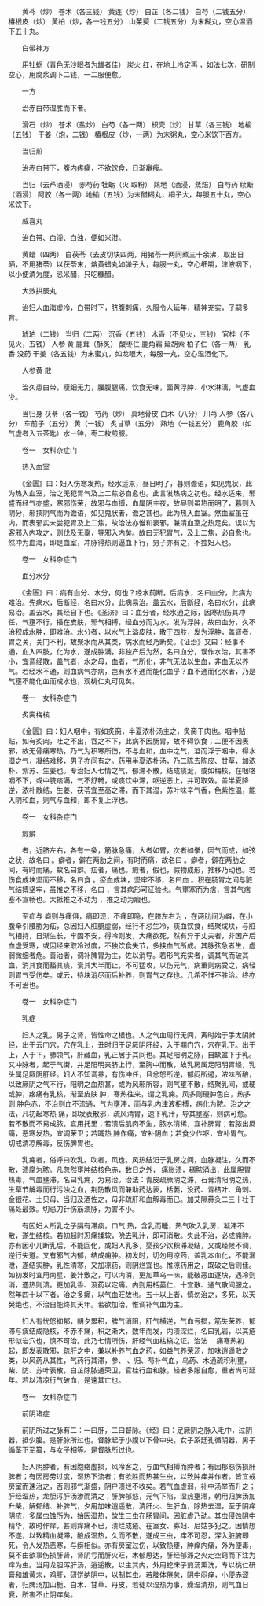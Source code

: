 <!-- { "loadSidebar": true } -->
　　黄芩（炒） 苍术（各三钱） 黄连（炒） 白芷（各二钱） 白芍（二钱五分） 椿根皮（炒） 黄柏（炒，各一钱五分） 山茱萸（二钱五分）为末糊丸，空心温酒下五十丸。

　　白带神方

　　用牡蛎（青色无沙眼者为雄者佳） 炭火 红，在地上冷定再 ，如法七次，研制空心，用腐浆调下二钱，一二服便愈。

　　一方

　　治赤白带湿胜而下者。

　　滑石（炒） 苍术（盐炒） 白芍（各一两） 枳壳（炒） 甘草（各三钱） 地榆（五钱） 干姜（炮，二钱） 椿根皮（炒，一两）为末粥丸，空心米饮下百方。

　　当归煎

　　治赤白带下，腹内疼痛，不欲饮食，日渐羸瘦。

　　当归（去芦酒浸） 赤芍药 牡蛎（火 取粉） 熟地（酒浸，蒸焙） 白芍药 续断（酒浸） 阿胶（各一两）地榆（五钱）为末醋糊丸，桐子大，每服五十丸，空心米饮下。

　　威喜丸

　　治白带、白淫、白浊，便如米泔。

　　黄蜡（四两） 白茯苓（去皮切块四两，用猪苓一两同煮三十余沸，取出日晒，不用猪苓）以茯苓末，熔黄蜡丸如弹子大，每服一丸，空心细嚼，津液咽下，以小便清为度，忌米醋，只吃糠醋。

　　大效拱辰丸

　　治妇人血海虚冷，白带时下，脐腹刺痛，久服令人延年，精神充实，子嗣多育。

　　琥珀（二钱） 当归（二两） 沉香（五钱） 木香（不见火，三钱） 官桂（不见火，五钱） 人参 黄 鹿茸（酥炙） 酸枣仁 鹿角霜 延胡索 柏子仁（各一两） 乳香 没药 干姜（各五钱）为末蜜丸，如龙眼大，每服一丸，空心温酒化下。

　　人参黄 散

　　治久患白带，瘦细无力，腰腹腿痛，饮食无味，面黄浮肿、小水淋漓，气虚血少。

　　当归身 茯苓（各一钱） 芍药（炒） 真地骨皮 白术（八分） 川芎 人参（各八分） 车前子（五分） 黄（一钱） 炙甘草（五分） 熟地（一钱五分） 鹿角胶（如气虚者入五茶匙）水一钟，枣二枚煎服。

　　卷一　女科杂症门

　　热入血室

　　《金匮》曰：妇人伤寒发热，经水适来，昼日明了，暮则谵语，如见鬼状，此为热入血室，治之无犯胃气及上二焦必自愈也。此言发热病之初也。经水适来，邪盛而经气亦盛，寒邪伤荣，故邪与血搏，血属阴主夜，故昼则虽热而明了，暮则入阴分，邪挟阴气而为谵语，如见鬼状者，谵之甚也。此为热入血室。然血室虽在内，而表邪实未尝犯胃及上二焦，故治法亦惟和表邪，兼清血室之热足矣。误以为客邪入内攻之，则伐及无辜，导邪入内矣。故曰无犯胃气，及上二焦，必自愈也。然冲为血海，即是血室，冲脉得热则逼血下行，男子亦有之，不独妇人也。

　　卷一　女科杂症门

　　血分水分

　　《金匮》曰：病有血分、水分，何也？经水前断，后病水，名曰血分，此病为难治。先病水，后断经，名曰水分，此病易治。盖去水，后断经，名曰水分，此病易治。盖去水，其经自下也。《圣济》曰：血分者，经水通之际，因寒热伤其冲任，气壅不行，播在皮肤，邪气相搏，经血分而为水，发为浮肿，故曰血分，久不治积成水肿，即难治。水分者，以水气上溢皮肤，散于四肢，发为浮肿，盖肾者，胃之关，关门不利，故聚水而从其类，病水而经乃断矣。《证治》又曰：经事不通，血入四肢，化为水，遂成肿满，非独产后为然，名曰血分，误作水治，其害不小，宜调经散，盖气者，水之母，血者，气所化，非气无法以生血，非血无以养气。若经水不通，则血病气亦病，岂有水不通而能化血乎？血不通而化水者，乃是气壅不能化血而成水也，观桃仁丸可见矣。

　　卷一　女科杂症门

　　炙脔梅核

　　《金匮》曰：妇人咽中，有如炙脔，半夏浓朴汤主之，炙脔干肉也。咽中贴贴，如有炙肉，吐之不出，吞之不下，此病不因肠胃，故不碍饮食；二便不因表邪，故无骨痛寒热，乃气为积寒所伤，不与血和，血中之气，溢而浮于咽中，得水湿之气，凝结难移，男子亦间有之。药用半夏浓朴汤，乃二陈去陈皮、甘草，加浓朴、紫苏、生姜也。专治妇人七情之气，郁滞不散，结成痰涎，或如梅核，在咽咯咽不下，或中脘痞满，气不舒畅，或痰饮中滞，呕逆恶上，并可取效。盖半夏降逆，浓朴散结，生姜、茯苓宜至高之滞，而下其湿，苏叶味辛气香，色紫性温，能入阴和血，则气与血和，即不复上浮也。

　　卷一　女科杂症门

　　瘕癖

　　者，近脐左右，各有一条，筋脉急痛，大者如臂，次者如拳，因气而成，如弦之状，故名曰 。癖者，僻在两肋之间，有时而痛，故名曰 。癖者，僻在两肋之间，有时而痛，故名曰癖。疝者，痛也。瘕者，假也，假物成形，推移乃动也。若伤食成块坚而不移，名曰食 。瘀血成块，坚牢不移，名曰血 。积在肠胃之间与脏气结搏坚牢，虽推之不移，名曰 ，言其病形可征验也。气壅塞而为痞，言其气痞塞不宣畅也。大抵推之不动为 ，推之动为瘕也。

　　至疝与 癖则与痛俱，痛即现，不痛即隐，在脐左右为 ，在两肋间为癖，在小腹牵引腰胁为疝，总因妇人脏腑虚弱，经行不忌生冷，痰血饮食，结聚成块，与脏气相持，日渐生长，牢固不安，得冷则发，大痛欲死，然有异于丈夫者，非因产后血虚受寒，或因经来取冷过度，不独饮食失节，多挟血气所成。其脉弦急者生，虚弱微细者危。善治者，调补脾胃为主，佐以消导。若形气充实者，调其气而破其血，消其食而豁其痰，衰其大半而止，不可猛攻，以伤元气，病重则病受之，病轻则胃气受伤矣。或云，待块消尽而后补养，则胃气之存也。几希不惟不胜治。终亦不可治也。

　　卷一　女科杂症门

　　乳症

　　妇人之乳，男子之肾，皆性命之根也。人之气血周行无间，寅时始于手太阴肺经，出于云门穴，穴在乳上，丑时归于足厥阴肝经，入于期门穴，穴在乳下。出于上，入于下，肺领气，肝藏血，乳正居于其间也。其足阳明之脉，自缺盆下于乳。又冲脉者，起于气街，并足阳明夹脐上行，至胸中而散，故乳房属足阳明胃经，乳头属足厥阴肝经。妇人不知调养，有伤冲任，且忿怒所逆，郁闷所遏，浓味所酿，以致厥阴之气不行，阳明之血热甚，或为风邪所容，则气壅不散，结聚乳间，或硬或肿，疼痛有乳核，渐至皮肤 肿，寒热往来，谓之乳痈。风多则硬肿色白，热多则 肿色赤，不治则血不流通，气为壅滞，而与乳内津液相搏，疡化为脓。治之之法，凡初起寒热 痛，即发表散邪，疏风清胃，速下乳汁，导其壅塞，则病可愈。若不散而不易成脓，宜用托里；若溃后肌肉不生，脓水清稀，宜补脾胃；若脓出反痛，恶寒发热，宜调荣卫；若晡热 肿作痛，宜补阴血；若食少作呕，宜补胃气。切戒清凉解毒，反伤脾胃也。

　　乳痈者，俗呼曰吹乳。吹者，风也。风热结汨于乳房之间，血脉凝注，久而不散，溃腐为脓。凡忽然壅肿结核色赤，数日之外， 痛胀溃，稠脓涌出，此属胆胃热毒，气血壅滞，名曰乳痈，为易治。治法：青皮疏厥阴之滞，石膏清阳明之热，生草节解毒而行污浊之血，荆防散风而兼助药达表，栝蒌，没药、青桔叶、角刺、金银花、土贝母、当归及酒佐之，毋非疏肝和血解毒而已。加艾隔蒜灸二三十壮于痛处最效。切忌刀针伤筋溃脉，为害不小。

　　有因妇人所乳之子膈有滞痰，口气 热，含乳而睡，热气吹入乳房，凝滞不散，遂生结核。若初起时忍痛揉软，吮去乳汁，即可消散。失此不治，必成痈肿。亦有因小儿断乳后，不能回化，或妇人乳多，婴孩少饮积滞凝结，又或经候不调，逆行失道。又有邪气内郁，结成痈肿。初发时，切勿用凉药，盖乳本血化，不能漏泄，遂结实肿，乳性清寒，又加凉药，则阴烂宜也。惟凉药用之，既破之后则佳。如初发时宜用南星、姜汁敷之，可以内消，更加草乌一味，能破恶血逐块，遇冷则消，遇热则溃。更加乳香、没药以定痛。内则用栝蒌仁、十宣散、通气散间服之。然年四十以下者，治之多瘥，以气血旺故也。五十以上者，慎勿治之，多死，以天癸绝也，不治自能终其天年。若欲加治，惟调补气血为主。

　　妇人有忧怒抑郁，朝夕累积，脾气消阻，肝气横逆，气血亏损，筋失荣养，郁滞与痰结成隐核，不赤不痛，积之渐大，数年而发，内溃深烂，名曰乳岩，以其疮形似岩穴也，慎不可治。此乃七情所伤，肝经气血枯槁之证。治法： 痛寒热初起，即发表散邪，疏肝之中，兼以补养气血之药，如益气养荣汤，加味逍遥散之类，以风药从其性，气药行其滞，参、 、归、芍补气血，乌药、木通疏积利壅，柴、防、苏叶表散，白芷除脓通荣卫，官桂行血和脉。轻者多服自愈，重者尚可延年。若以清凉行气破血，是速其亡也。

　　卷一　女科杂症门

　　前阴诸症

　　前阴所过之脉有二：一曰肝，二曰督脉。《经》曰：足厥阴之脉入毛中，过阴器，抵少腹。是肝脉所过也。督脉起于小腹以下骨中央，女子系廷孔循阴器，男子循茎下至纂，与女子相等。是督脉所过也。

　　妇人阴肿者，有因胞络虚损，风冷客之，与血气相搏而肿者；有因郁怒伤损肝脾者；有因房劳过度，湿热下流者；有欲胜而热甚生虫，以致肿痒并作者。皆宜戒房室而速治之，否则邪气渐盛，阴户溃烂不收矣。若气血虚弱，补中汤举而升之；肝经湿热，龙胆泻肝汤渗而清之；肝脾郁怒，元气下陷，湿热壅滞，朝用归脾汤加升柴，解郁结、补脾气，夕用加味逍遥散，清肝火、生肝血，除热去湿，至于阴痒阴疮，多属虫蚀所为，始因湿热，故生三虫在肠胃间，因脏虚乃动。其虫侵蚀阴中精华，故时作痒，甚则痒痛不已，溃烂成疮。在室女、寡妇、尼姑多犯之。因情想不遂，以致精血凝滞，酿成湿热，久而不散，遂成三虫，痒不可忍，深入脏腑即死，令人发热恶寒，与痨相似。亦有房室过伤，以致热壅，肿痒内痛，外为便毒，莫不由欲事伤损肝肾，肾阴亏而肝火旺，木郁思达，肝经郁滞之火走空窍而下注为痒为虫。当用龙胆泻肝汤，逍遥散，以主其内，外用蛇床子煎汤熏洗，专以桃仁研膏和雄黄末，鸡肝，研饼纳阴中，以制其虫。若肢体倦怠，阴中闷痒，小便赤涩者，归脾汤加山栀、白术、甘草、丹皮，若徒以湿热为事，燥湿清热，则气血日衰，所害不止阴痒矣。

